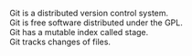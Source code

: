 Git is a distributed version control system.  
Git is free software distributed under the GPL.  
Git has a mutable index called stage.  
Git tracks changes of files.  